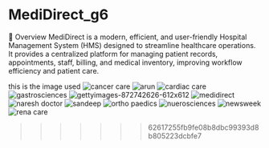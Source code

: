 # MediDirect_g6


📌 Overview
MediDirect is a modern, efficient, and user-friendly Hospital Management System (HMS) designed to streamline healthcare operations.   			
It provides a centralized platform for managing patient records, appointments, staff, billing, and medical inventory, improving workflow efficiency and patient care.

this is the image used
![cancer care](https://github.com/user-attachments/assets/10cb4eba-ca7b-4b07-81f5-c00d684401bc)
![arun](https://github.com/user-attachments/assets/b8618394-a9ae-4e94-9ca8-a4a3962943ca)
![cardiac care](https://github.com/user-attachments/assets/0bf86c62-dcc1-4f38-b1ae-6e68dc4aea09)
![gastrosciences](https://github.com/user-attachments/assets/48d6f1e3-9dcc-4aa8-868a-aa91bc6d3498)
![gettyimages-872742626-612x612](https://github.com/user-attachments/assets/f587aefe-4eb8-491e-b3e4-5af84399e00a)
![medidirect](https://github.com/user-attachments/assets/c02c456b-8611-4a38-a9bc-32492ef8a74c)
![naresh doctor](https://github.com/user-attachments/assets/13a22b25-eea2-4731-9b5a-aad2fa351b13)
![sandeep](https://github.com/user-attachments/assets/dd28d7f0-50d8-434c-9751-df672b993ae7)
![ortho paedics](https://github.com/user-attachments/assets/796c994e-cda6-4b57-96ab-4a83ecf7e1dd)
![nuerosciences](https://github.com/user-attachments/assets/1618fdf3-ab45-4b90-8f55-0fb989c54c3f)
![newsweek](https://github.com/user-attachments/assets/e0b76fe1-e7fe-4cb0-a709-691070084c40)
![rena care](https://github.com/user-attachments/assets/2ed90ccc-0569-4324-9e1c-ec098ee727b6)
>>>>>>> 62617255fb9fe08b8dbc99393d8b805223dcbfe7
